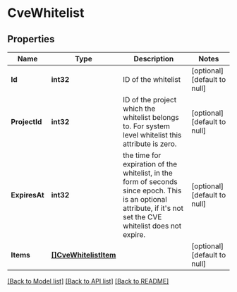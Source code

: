 # CveWhitelist

## Properties
Name | Type | Description | Notes
------------ | ------------- | ------------- | -------------
**Id** | **int32** | ID of the whitelist | [optional] [default to null]
**ProjectId** | **int32** | ID of the project which the whitelist belongs to.  For system level whitelist this attribute is zero. | [optional] [default to null]
**ExpiresAt** | **int32** | the time for expiration of the whitelist, in the form of seconds since epoch.  This is an optional attribute, if it&#x27;s not set the CVE whitelist does not expire. | [optional] [default to null]
**Items** | [**[]CveWhitelistItem**](CVEWhitelistItem.md) |  | [optional] [default to null]

[[Back to Model list]](../README.md#documentation-for-models) [[Back to API list]](../README.md#documentation-for-api-endpoints) [[Back to README]](../README.md)


